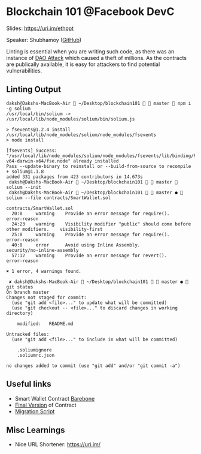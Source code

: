 # Blockchain 101 @Facebook DevC

Slides: https://uri.im/ethppt

Speaker: Shubhamoy ([GitHub](https://github.com/shubhamoy))

Linting is essential when you are writing such code, as there was an instance of [DAO Attack](https://www.coindesk.com/dao-attacked-code-issue-leads-60-million-ether-theft/) which caused a theft of millions. As the contracts are publically available, it is easy for attackers to find potential vulnerabilities.

## Linting Output
```
daksh@Dakshs-MacBook-Air  ~/Desktop/blockchain101   master  npm i -g solium
/usr/local/bin/solium -> /usr/local/lib/node_modules/solium/bin/solium.js

> fsevents@1.2.4 install /usr/local/lib/node_modules/solium/node_modules/fsevents
> node install

[fsevents] Success: "/usr/local/lib/node_modules/solium/node_modules/fsevents/lib/binding/Release/node-v64-darwin-x64/fse.node" already installed
Pass --update-binary to reinstall or --build-from-source to recompile
+ solium@1.1.8
added 331 packages from 423 contributors in 14.673s
 daksh@Dakshs-MacBook-Air  ~/Desktop/blockchain101   master  solium --init
 daksh@Dakshs-MacBook-Air  ~/Desktop/blockchain101   master ●  solium --file contracts/SmartWallet.sol

contracts/SmartWallet.sol
  20:8     warning    Provide an error message for require().                             error-reason
  24:23    warning    Visibility modifier "public" should come before other modifiers.    visibility-first
  25:8     warning    Provide an error message for require().                             error-reason
  40:8     error      Avoid using Inline Assembly.                                        security/no-inline-assembly
  57:12    warning    Provide an error message for revert().                              error-reason

✖ 1 error, 4 warnings found.

 ✘ daksh@Dakshs-MacBook-Air  ~/Desktop/blockchain101   master ●  git status
On branch master
Changes not staged for commit:
  (use "git add <file>..." to update what will be committed)
  (use "git checkout -- <file>..." to discard changes in working directory)

	modified:   README.md

Untracked files:
  (use "git add <file>..." to include in what will be committed)

	.soliumignore
	.soliumrc.json

no changes added to commit (use "git add" and/or "git commit -a")
```

## Useful links
* Smart Wallet Contract [Barebone](https://gist.github.com/shubhamoy/d67f2efc905a4d27cb1bbc3b9f6aa29d)
* [Final Version](https://gist.github.com/shubhamoy/df90a2d53e75e98c4c73130fd29e6cd5) of Contract
* [Migration Script](https://gist.github.com/shubhamoy/3ef772e852f64913b37ffc548230e286)

## Misc Learnings

* Nice URL Shortener: https://uri.im/